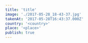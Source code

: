 ```yaml
---
title: 'title'
image: './2017-05-28_18-43-37.jpg'
takenAt: '2017-05-28T16:43:37.000Z'
country: '<country>'
place: '<place>'
publish: true
---
```

